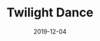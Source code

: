 --- 
layout: sheets-layout
title: "Twilight Dance"
date: 2019-12-04
categories: original-works
pdf-link: twilight-dance-imakappa-2020.pdf
muse-link: https://musescore.com/user/28025112/scores/5875548
difficulty: Advanced
thumbnail: 
---